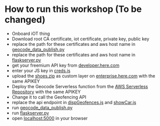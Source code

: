 # How to run this workshop (To be changed)

- Onboard iOT thing
- Download root CA certificate, iot certificate, private key, public key
- replace the path for these certificates and aws host name in [geocode_data_publish.py](geocode_data_publish.py)
- replace the path for these certificates and aws host name in [flaskserver.py](flaskserver.py)
- get your freemium API key from [developer.here.com](https://developer.here.com/freemium)
- enter your JS key in [creds.js](static/js/creds.js)
- upload the [shoes.zip](shoes.zip) as custom layer on [enterprise.here.com](https://enterprise.here.com) with the same APIKEY
- Deploy the Geocode Serverless function from the [AWS Serverless Repository](https://serverlessrepo.aws.amazon.com/applications/us-east-1/760301537001/Geocode) with the same APIKEY
- Change it to call the Geofencing API
- replace the api endpoint in [dispGeofences.js](static/js/dispGeofences.js) and [showCar.js](static/js/showCar.js)
- run [geocode_data_publish.py](geocode_data_publish.py)
- run [flaskserver.py](flaskserver.py)
- open [localhost:5000](127.0.0.1:5000/) in your browser
